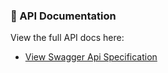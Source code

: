 ### 📘 API Documentation

View the full API docs here:

- [View Swagger Api Specification](https://skalierbare-systeme.github.io/open-api-spec/)
